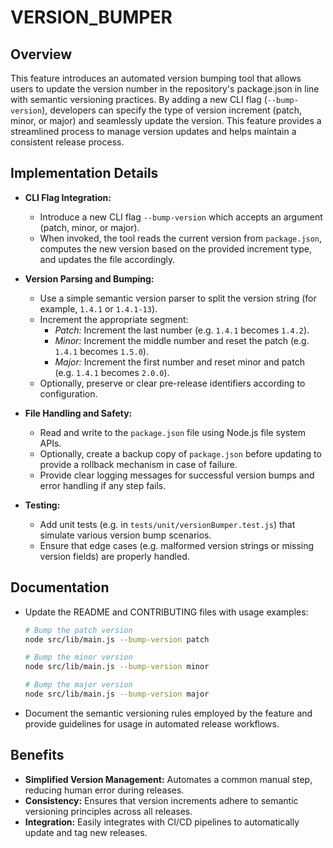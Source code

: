 # VERSION_BUMPER

## Overview
This feature introduces an automated version bumping tool that allows users to update the version number in the repository's package.json in line with semantic versioning practices. By adding a new CLI flag (`--bump-version`), developers can specify the type of version increment (patch, minor, or major) and seamlessly update the version. This feature provides a streamlined process to manage version updates and helps maintain a consistent release process.

## Implementation Details
- **CLI Flag Integration:**
  - Introduce a new CLI flag `--bump-version` which accepts an argument (patch, minor, or major).
  - When invoked, the tool reads the current version from `package.json`, computes the new version based on the provided increment type, and updates the file accordingly.

- **Version Parsing and Bumping:**
  - Use a simple semantic version parser to split the version string (for example, `1.4.1` or `1.4.1-13`).
  - Increment the appropriate segment:
    - *Patch:* Increment the last number (e.g. `1.4.1` becomes `1.4.2`).
    - *Minor:* Increment the middle number and reset the patch (e.g. `1.4.1` becomes `1.5.0`).
    - *Major:* Increment the first number and reset minor and patch (e.g. `1.4.1` becomes `2.0.0`).
  - Optionally, preserve or clear pre-release identifiers according to configuration.

- **File Handling and Safety:**
  - Read and write to the `package.json` file using Node.js file system APIs.
  - Optionally, create a backup copy of `package.json` before updating to provide a rollback mechanism in case of failure.
  - Provide clear logging messages for successful version bumps and error handling if any step fails.

- **Testing:**
  - Add unit tests (e.g. in `tests/unit/versionBumper.test.js`) that simulate various version bump scenarios. 
  - Ensure that edge cases (e.g. malformed version strings or missing version fields) are properly handled.

## Documentation
- Update the README and CONTRIBUTING files with usage examples:
  ```bash
  # Bump the patch version
  node src/lib/main.js --bump-version patch

  # Bump the minor version
  node src/lib/main.js --bump-version minor

  # Bump the major version
  node src/lib/main.js --bump-version major
  ```
- Document the semantic versioning rules employed by the feature and provide guidelines for usage in automated release workflows.

## Benefits
- **Simplified Version Management:** Automates a common manual step, reducing human error during releases.
- **Consistency:** Ensures that version increments adhere to semantic versioning principles across all releases.
- **Integration:** Easily integrates with CI/CD pipelines to automatically update and tag new releases.
